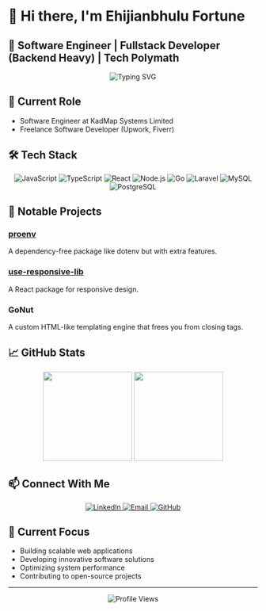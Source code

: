 # 👋 Hi there, I'm Ehijianbhulu Fortune

## 🚀 Software Engineer | Fullstack Developer (Backend Heavy) | Tech Polymath

<div align="center">
  <img src="https://readme-typing-svg.herokuapp.com?font=Fira+Code&pause=1000&color=2D9EF7&center=true&vCenter=true&width=500&lines=Building+scalable+web+applications;Creating+innovative+software+solutions;Optimizing+system+performance" alt="Typing SVG" />
</div>

## 💼 Current Role
- Software Engineer at KadMap Systems Limited
- Freelance Software Developer (Upwork, Fiverr)

## 🛠️ Tech Stack

<div align="center">
  <img src="https://img.shields.io/badge/JavaScript-F7DF1E?style=for-the-badge&logo=javascript&logoColor=black" alt="JavaScript" />
  <img src="https://img.shields.io/badge/TypeScript-007ACC?style=for-the-badge&logo=typescript&logoColor=white" alt="TypeScript" />
  <img src="https://img.shields.io/badge/React-20232A?style=for-the-badge&logo=react&logoColor=61DAFB" alt="React" />
  <img src="https://img.shields.io/badge/Node.js-43853D?style=for-the-badge&logo=node.js&logoColor=white" alt="Node.js" />
  <img src="https://img.shields.io/badge/Go-00ADD8?style=for-the-badge&logo=go&logoColor=white" alt="Go" />
  <img src="https://img.shields.io/badge/Laravel-FF2D20?style=for-the-badge&logo=laravel&logoColor=white" alt="Laravel" />
  <img src="https://img.shields.io/badge/MySQL-4479A1?style=for-the-badge&logo=mysql&logoColor=white" alt="MySQL" />
  <img src="https://img.shields.io/badge/PostgreSQL-316192?style=for-the-badge&logo=postgresql&logoColor=white" alt="PostgreSQL" />
</div>

## 🌟 Notable Projects

### [proenv](https://github.com/fortuneehis/proenv)
A dependency-free package like dotenv but with extra features.

### [use-responsive-lib](https://github.com/fortuneehis/use-responsive)
A React package for responsive design.

### GoNut
A custom HTML-like templating engine that frees you from closing tags.

## 📈 GitHub Stats
<div align="center">
  <img height="180em" src="https://github-readme-stats.vercel.app/api?username=fortuneehis&show_icons=true&theme=radical&include_all_commits=true&count_private=true"/>
  <img height="180em" src="https://github-readme-stats.vercel.app/api/top-langs/?username=fortuneehis&layout=compact&langs_count=7&theme=radical"/>
</div>


## 📫 Connect With Me

<div align="center">
  <a href="https://linkedin.com/in/fortuneehis">
    <img src="https://img.shields.io/badge/LinkedIn-0077B5?style=for-the-badge&logo=linkedin&logoColor=white" alt="LinkedIn" />
  </a>
  <a href="mailto:ehijianbhulufortune@gmail.com">
    <img src="https://img.shields.io/badge/Email-D14836?style=for-the-badge&logo=gmail&logoColor=white" alt="Email" />
  </a>
  <a href="https://github.com/fortuneehis">
    <img src="https://img.shields.io/badge/GitHub-100000?style=for-the-badge&logo=github&logoColor=white" alt="GitHub" />
  </a>
</div>

## 🎯 Current Focus
- Building scalable web applications
- Developing innovative software solutions
- Optimizing system performance
- Contributing to open-source projects

---
<div align="center">
  <img src="https://komarev.com/ghpvc/?username=fortuneehis&color=blueviolet" alt="Profile Views" />
</div> 
